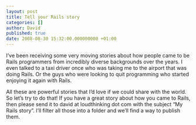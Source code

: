 ```yaml
---
layout: post
title: Tell your Rails story
categories: []
author: David
published: true
date: 2008-08-30 15:32:00.000000000 +01:00
---
```

<p>I&#8217;ve been receiving some very moving stories about how people came to be Rails programmers from incredibly diverse backgrounds over the years. I even talked to a taxi driver once who was taking me to the airport that was doing Rails. Or the guys who were looking to quit programming who started enjoying it again with Rails.</p>
<p>All these are powerful stories that I&#8217;d love if we could share with the world. So let&#8217;s try to do that! If you have a great story about how you came to Rails, then please send it to david at loudthinking dot com with the subject &#8220;My Rails story&#8221;. I&#8217;ll filter all those into a folder and we&#8217;ll find a way to publish them.</p>